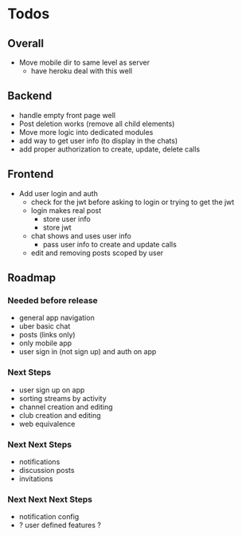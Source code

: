 # Todos

## Overall

- Move mobile dir to same level as server
  - have heroku deal with this well

## Backend

- handle empty front page well
- Post deletion works (remove all child elements)
- Move more logic into dedicated modules
- add way to get user info (to display in the chats)
- add proper authorization to create, update, delete calls

## Frontend

- Add user login and auth
  - check for the jwt before asking
    to login or trying to get the jwt
  - login makes real post
    - store user info
    - store jwt
  - chat shows and uses user info
	- pass user info to create and update calls
  - edit and removing posts scoped by user

## Roadmap

### Needed before release

- general app navigation
- uber basic chat
- posts (links only)
- only mobile app
- user sign in (not sign up) and auth on app

### Next Steps

- user sign up on app
- sorting streams by activity
- channel creation and editing
- club creation and editing
- web equivalence

### Next Next Steps

- notifications
- discussion posts
- invitations

### Next Next Next Steps

- notification config
- ? user defined features ?
